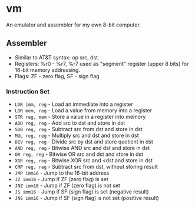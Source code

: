 # vm
An emulator and assembler for my own 8-bit computer.

## Assembler
 - Similar to AT&T syntax: op src, dst.
 - Registers: %r0 - %r7, %r7 used as "segment" register (upper 8 bits) for 16-bit memory addressing.
 - Flags: ZF - zero flag, SF - sign flag

### Instruction Set

 - ```LDR imm, reg``` - Load an immediate into a register
 - ```LDR mem, reg``` - Load a value from memory into a register
 - ```STR reg, mem``` - Store a value in a register into memory
 - ```ADD reg, reg``` - Add src to dst and store in dst
 - ```SUB reg, reg``` - Subtract src from dst and store in dst
 - ```MUL reg, reg``` - Multiply src and dst and store in dst
 - ```DIV reg, reg``` - Divide src by dst and store quotient in dst
 - ```AND reg, reg``` - Bitwise AND src and dst and store in dst
 - ```OR reg, reg``` - Bitwise OR src and dst and store in dst
 - ```XOR reg, reg``` - Bitwise XOR src and <dst and store in dst
 - ```CMP reg, reg``` - Subtract src from dst, without storing result
 - ```JMP imm16``` - Jump to the 16-bit address
 - ```JZ imm16``` - Jump if ZF (zero flag) is set
 - ```JNZ imm16``` - Jump if ZF (zero flag) is not set
 - ```JS imm16``` - Jump if SF (sign flag) is set (negative result)
 - ```JNS imm16``` - Jump if SF (sign flag) is not set (positive result)
